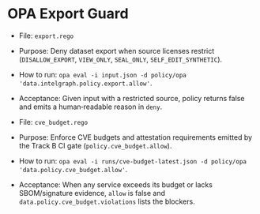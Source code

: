 # OPA Export Guard

- File: `export.rego`
- Purpose: Deny dataset export when source licenses restrict (`DISALLOW_EXPORT`, `VIEW_ONLY`, `SEAL_ONLY`, `SELF_EDIT_SYNTHETIC`).
- How to run: `opa eval -i input.json -d policy/opa 'data.intelgraph.policy.export.allow'`.
- Acceptance: Given input with a restricted source, policy returns false and emits a human‑readable reason in `deny`.

- File: `cve_budget.rego`
- Purpose: Enforce CVE budgets and attestation requirements emitted by the Track B CI gate (`policy.cve_budget.allow`).
- How to run: `opa eval -i runs/cve-budget-latest.json -d policy/opa 'data.policy.cve_budget.allow'`.
- Acceptance: When any service exceeds its budget or lacks SBOM/signature evidence, `allow` is false and `data.policy.cve_budget.violations` lists the blockers.
